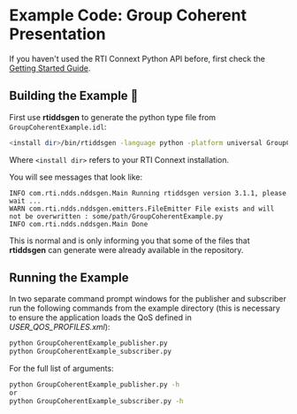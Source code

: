 # Example Code: Group Coherent Presentation

If you haven't used the RTI Connext Python API before, first check the
[Getting Started Guide](https://community.rti.com/static/documentation/connext-dds/7.0.0/doc/manuals/connext_dds_professional/getting_started_guide/index.html).

## Building the Example :wrench:

First use **rtiddsgen** to generate the python type file from
`GroupCoherentExample.idl`:

```sh
<install dir>/bin/rtiddsgen -language python -platform universal GroupCoherentExample.idl
```

Where `<install dir>` refers to your RTI Connext installation.

You will see messages that look like:

```plaintext
INFO com.rti.ndds.nddsgen.Main Running rtiddsgen version 3.1.1, please wait ...
WARN com.rti.ndds.nddsgen.emitters.FileEmitter File exists and will not be overwritten : some/path/GroupCoherentExample.py
INFO com.rti.ndds.nddsgen.Main Done
```

This is normal and is only informing you that some of the files that **rtiddsgen**
can generate were already available in the repository.

## Running the Example

In two separate command prompt windows for the publisher and subscriber run the
following commands from the example directory (this is necessary to ensure the
application loads the QoS defined in *USER_QOS_PROFILES.xml*):

```sh
python GroupCoherentExample_publisher.py
python GroupCoherentExample_subscriber.py
```

For the full list of arguments:

```sh
python GroupCoherentExample_publisher.py -h
or
python GroupCoherentExample_subscriber.py -h
```
